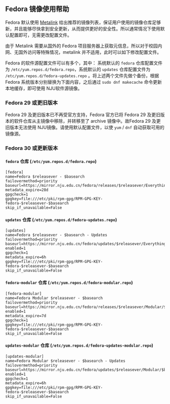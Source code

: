## Fedora 镜像使用帮助

Fedora 默认使用 [Metalink](https://zh.fedoracommunity.org/2018/04/05/fedora-secures-package-delivery.html)
给出推荐的镜像列表，保证用户使用的镜像仓库足够新，并且能够尽快拿到安全更新，从而提供更好的安全性。所以通常情况下使用默认配置即可，无需更改配置文件。

由于 Metalink 需要从国外的 Fedora 项目服务器上获取元信息，所以对于校园内网、无国外访问等特殊情况，metalink 并不适用，此时可以如下修改配置文件。

Fedora 的软件源配置文件可以有多个，其中： 系统默认的 `fedora` 仓库配置文件为 `/etc/yum.repos.d/fedora.repo`，系统默认的 `updates`
仓库配置文件为 `/etc/yum.repos.d/fedora-updates.repo` 。将上述两个文件先做个备份，根据 Fedora 系统版本分别替换为下面内容，之后通过 `sudo dnf makecache`
命令更新本地缓存，即可使用 NJU软件源镜像。

### Fedora 29 或更旧版本

Fedora 29 及更旧版本已不再受官方支持，Fedora 官方已将 Fedora 29 及更旧版本的软件仓库从主镜像中移除，并转移至了 archive 镜像中。故Fedora 29 及更旧版本无法使用
NJU镜像。请使用默认配置文件，以使 `yum` / `dnf` 自动获取可用的镜像源。

### Fedora 30 或更新版本

#### `fedora` 仓库 (`/etc/yum.repos.d/fedora.repo`)

```
[fedora]
name=Fedora $releasever - $basearch
failovermethod=priority
baseurl=https://mirror.nju.edu.cn/fedora/releases/$releasever/Everything/$basearch/os/
metadata_expire=28d
gpgcheck=1
gpgkey=file:///etc/pki/rpm-gpg/RPM-GPG-KEY-fedora-$releasever-$basearch
skip_if_unavailable=False
```

#### `updates` 仓库 (`/etc/yum.repos.d/fedora-updates.repo`)

```
[updates]
name=Fedora $releasever - $basearch - Updates
failovermethod=priority
baseurl=https://mirror.nju.edu.cn/fedora/updates/$releasever/Everything/$basearch/
enabled=1
gpgcheck=1
metadata_expire=6h
gpgkey=file:///etc/pki/rpm-gpg/RPM-GPG-KEY-fedora-$releasever-$basearch
skip_if_unavailable=False
```

#### `fedora-modular` 仓库 (`/etc/yum.repos.d/fedora-modular.repo`)

```
[fedora-modular]
name=Fedora Modular $releasever - $basearch
failovermethod=priority
baseurl=https://mirror.nju.edu.cn/fedora/releases/$releasever/Modular/$basearch/os/
enabled=1
metadata_expire=7d
gpgcheck=1
gpgkey=file:///etc/pki/rpm-gpg/RPM-GPG-KEY-fedora-$releasever-$basearch
skip_if_unavailable=False
```

#### `updates-modular` 仓库 (`/etc/yum.repos.d/fedora-updates-modular.repo`)

```
[updates-modular]
name=Fedora Modular $releasever - $basearch - Updates
failovermethod=priority
baseurl=https://mirror.nju.edu.cn/fedora/updates/$releasever/Modular/$basearch/
enabled=1
gpgcheck=1
metadata_expire=6h
gpgkey=file:///etc/pki/rpm-gpg/RPM-GPG-KEY-fedora-$releasever-$basearch
skip_if_unavailable=False
```
